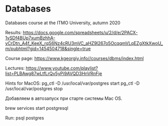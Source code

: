 # Databases
Databases course at the ITMO University, autumn 2020

Results: https://docs.google.com/spreadsheets/u/2/d/e/2PACX-1vSDf4BUp7xumBzhhA-vCrDtn_A4f_KeeX_rqS6Nz4cRU3mVC_aHZ9l267o5OcqqmVLqEZgXtkXwoU_m/pubhtml?gid=1454504718&single=true

Course page: https://www.kgeorgiy.info//courses/dbms/index.html

Lectures: https://www.youtube.com/playlist?list=PLBAwg87wLtfLrQv5yPi9AVQD3HnVRnFje

Hints for MacOS:
pg_ctl -D /usr/local/var/postgres start
pg_ctl -D /usr/local/var/postgres stop

Добавляем в автозапуск при старте системы Mac OS.

brew services start postgresql

Run: psql postgres

